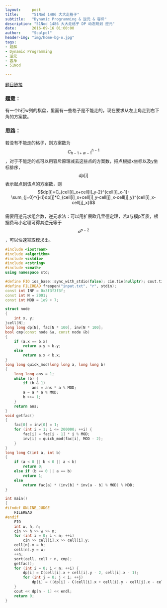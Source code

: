 ```yaml
---
layout:     post
title:      "51Nod 1486 大大走格子"
subtitle:   "Dynamic Programming & 逆元 & 容斥"
description: "51Nod 1486 大大走格子 DP 动态规划 逆元"
date:       2016-09-16 01:00:00
author:     "Scalpel"
header-img: "img/home-bg-o.jpg"
tags:
- 题解
- Dynamic Programming
- 逆元
- 容斥
- 51Nod

---
```

[题目链接](http://www.51nod.com/onlineJudge/questionCode.html#!problemId=1486)

### 题意：
有一个h行w列的棋盘，里面有一些格子是不能走的，现在要求从左上角走到右下角的方案数。  

### 思路：
若没有不能走的格子，则方案数为$$C_{h-1+w-1}^{h-1}$$，对于不能走的点可以用容斥原理减去这些点的方案数，把点根据x坐标以及y坐标排序，$$dp[i]$$表示起点到该点的方案数，则$$dp[i]=C_{cell[i]_x+cell[i]_y-2}^{cell[i]_x-1}- \sum_{j=0}^{j<i}dp[j]*C_{cell[i]_x+cell[i]_y-cell[j]_x-cell[j]_y}^{cell[i]_x-cell[j]_x}$$  
需要用逆元求组合数，逆元求法：可以用扩展欧几里德定理，若a与模p互质，根据费马小定理可得其逆元等于$$a^{p-2}$$，可以快速幂取模求出。  

~~~cpp
#include <iostream>
#include <algorithm>
#include <cstdio>
#include <cstring>
#include <cmath>
using namespace std;

#define FIO ios_base::sync_with_stdio(false); cin.tie(nullptr); cout.tie(nullptr);
#define FILEREAD freopen("input.txt", "r", stdin);
const int INF = 0x3f3f3f3f;
const int N = 2001;
const int MOD = 1e9 + 7;

struct node
{
    int x, y;
}cell[N];
long long dp[N], fac[N * 100], inv[N * 100];
bool cmp(const node &a, const node &b)
{
    if (a.x == b.x)
        return a.y < b.y;
    else
        return a.x < b.x;
}
long long quick_mod(long long a, long long b)
{
    long long ans = 1;
    while (b) {
        if (b & 1)
            ans = ans * a % MOD;
        a = a * a % MOD;
        b >>= 1;
    }
    return ans;
}
void getfac()
{
    fac[0] = inv[0] = 1;
    for (int i = 1; i <= 200000; ++i) {
        fac[i] = fac[i - 1] * i % MOD;
        inv[i] = quick_mod(fac[i], MOD - 2);
    }
}
long long C(int a, int b)
{
    if (a < 0 || b < 0 || a < b)
        return 0;
    else if (b == 0 || a == b)
        return 1;
    else 
        return fac[a] * (inv[b] * inv[a - b] % MOD) % MOD;
}

int main()
{
#ifndef ONLINE_JUDGE
    FILEREAD
#endif
    FIO
    int w, h, n;
    cin >> h >> w >> n;
    for (int i = 0; i < n; ++i)
        cin >> cell[i].x >> cell[i].y;
    cell[n].x = h;
    cell[n].y = w;
    ++n;
    sort(cell, cell + n, cmp);
    getfac();
    for (int i = 0; i < n; ++i) {
        dp[i] = C(cell[i].x + cell[i].y - 2, cell[i].x - 1);
        for (int j = 0; j < i; ++j)
            dp[i] = ((dp[i] - C(cell[i].x + cell[i].y - cell[j].x - cell[j].y, cell[i].x - cell[j].x) * dp[j]) % MOD + MOD) % MOD;
    }
    cout << dp[n - 1] << endl;
    return 0;
}

~~~



